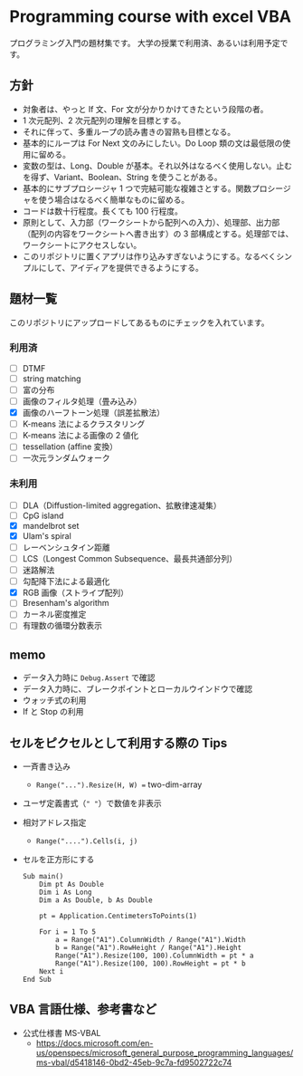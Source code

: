 # Programming course with excel VBA

プログラミング入門の題材集です。
大学の授業で利用済、あるいは利用予定です。

## 方針
* 対象者は、やっと If 文、For 文が分かりかけてきたという段階の者。
* 1 次元配列、2 次元配列の理解を目標とする。
* それに伴って、多重ループの読み書きの習熟も目標となる。
* 基本的にループは For Next 文のみにしたい。Do Loop 類の文は最低限の使用に留める。
* 変数の型は、Long、Double が基本。それ以外はなるべく使用しない。止むを得ず、Variant、Boolean、String を使うことがある。
* 基本的にサブプロシージャ 1 つで完結可能な複雑さとする。関数プロシージャを使う場合はなるべく簡単なものに留める。
* コードは数十行程度。長くても 100 行程度。
* 原則として、入力部（ワークシートから配列への入力）、処理部、出力部（配列の内容をワークシートへ書き出す）の 3 部構成とする。処理部では、ワークシートにアクセスしない。
* このリポジトリに置くアプリは作り込みすぎないようにする。なるべくシンプルにして、アイディアを提供できるようにする。


## 題材一覧

このリポジトリにアップロードしてあるものにチェックを入れています。

### 利用済
- [ ] DTMF
- [ ] string matching
- [ ] 富の分布
- [ ] 画像のフィルタ処理（畳み込み）
- [x] 画像のハーフトーン処理（誤差拡散法）
- [ ] K-means 法によるクラスタリング
- [ ] K-means 法による画像の 2 値化
- [ ] tessellation (affine 変換）
- [ ] 一次元ランダムウォーク 

### 未利用
- [ ] DLA（Diffustion-limited aggregation、拡散律速凝集）
- [ ] CpG island
- [x] mandelbrot set
- [x] Ulam's spiral
- [ ] レーベンシュタイン距離
- [ ] LCS（Longest Common Subsequence、最長共通部分列）
- [ ] 迷路解法
- [ ] 勾配降下法による最適化
- [x] RGB 画像（ストライプ配列）
- [ ] Bresenham's algorithm
- [ ] カーネル密度推定
- [ ] 有理数の循環分数表示

## memo

* データ入力時に `Debug.Assert` で確認
* データ入力時に、ブレークポイントとローカルウインドウで確認
* ウォッチ式の利用
* If と Stop の利用


## セルをピクセルとして利用する際の Tips

* 一斉書き込み
  * `Range("...").Resize(H, W) =` two-dim-array
* ユーザ定義書式（`" "`）で数値を非表示
* 相対アドレス指定
  * `Range("....").Cells(i, j)`

* セルを正方形にする
    ```bas
    Sub main()
        Dim pt As Double
        Dim i As Long
        Dim a As Double, b As Double

        pt = Application.CentimetersToPoints(1)

        For i = 1 To 5
            a = Range("A1").ColumnWidth / Range("A1").Width
            b = Range("A1").RowHeight / Range("A1").Height
            Range("A1").Resize(100, 100).ColumnWidth = pt * a
            Range("A1").Resize(100, 100).RowHeight = pt * b
        Next i
    End Sub
    ```
    
## VBA 言語仕様、参考書など
    
* 公式仕様書 MS-VBAL
  * https://docs.microsoft.com/en-us/openspecs/microsoft_general_purpose_programming_languages/ms-vbal/d5418146-0bd2-45eb-9c7a-fd9502722c74
     
